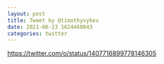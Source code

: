 ```yaml
--- 
layout: post 
title: Tweet by @timothysykes 
date: 2021-06-23 1624460843 
categories: twitter 
--- 
```

https://twitter.com/o/status/1407716899778146305